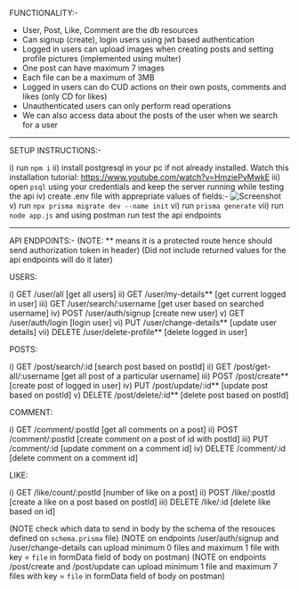 FUNCTIONALITY:-

- User, Post, Like, Comment are the db resources
- Can signup (create), login users using jwt based authentication
- Logged in users can upload images when creating posts and setting profile pictures (implemented using multer)
- One post can have maximum 7 images
- Each file can be a maximum of 3MB
- Logged in users can do CUD actions on their own posts, comments and likes (only CD for likes)
- Unauthenticated users can only perform read operations
- We can also access data about the posts of the user when we search for a user

---------------------------------------------------------------------------------------------------------------------------------

SETUP INSTRUCTIONS:-

i) run `npm i`
ii) install postgresql in your pc if not already installed. Watch this installation tutorial: https://www.youtube.com/watch?v=HmziePvMwkE
iii) open `psql` using your credentials and keep the server running while testing the api
iv) create .env file with apprepriate values of fields:-
![Screenshot](https://github.com/imhazard17/user_mvp/assets/57060375/29288738-1434-45a1-838d-80adf623c58d)
v) run `npx prisma migrate dev --name init`
vi) run `prisma generate`
vii) run `node app.js` and using postman run test the api endpoints

---------------------------------------------------------------------------------------------------------------------------------

API ENDPOINTS:-     (NOTE: ** means it is a protected route hence should send authorization token in header)
                    (Did not include returned values for the api endpoints will do it later)

USERS:

i) GET /user/all     [get all users]
ii) GET /user/my-details**    [get current logged in user]
iii) GET /user/search/:username     [get user based on searched username]
iv) POST /user/auth/signup      [create new user]
v) GET /user/auth/login     [login user]
vi) PUT /user/change-details**        [update user details]
vii) DELETE /user/delete-profile**        [delete logged in user]

POSTS:

i) GET /post/search/:id     [search post based on postId]
ii) GET /post/get-all/:username     [get all post of a particular username]
iii) POST /post/create**      [create post of logged in user]
iv) PUT /post/update/:id**      [update post based on postId]
v) DELETE /post/delete/:id**      [delete post based on postId]

COMMENT:

i) GET /comment/:postId     [get all comments on a post]
ii) POST /comment/:postId       [create comment on a post of id with postId]
iii) PUT /comment/:id       [update comment on a comment id]
iv) DELETE /comment/:id        [delete comment on a comment id]

LIKE:

i) GET /like/count/:postId      [number of like on a post]
ii) POST /like/:postId      [create a like on a post based on postId]
iii) DELETE /like/:id       [delete like based on id]

(NOTE check which data to send in body by the schema of the resouces defined on `schema.prisma` file)
(NOTE on endpoints /user/auth/signup and /user/change-details can upload minimum 0 files and maximum 1 file with key = `file` in formData field of body on postman)
(NOTE on endpoints /post/create and /post/update              can upload minimum 1 file and maximum 7 files with key = `file` in formData field of body on postman)

